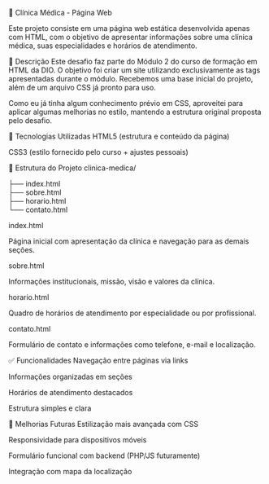 🏥 Clínica Médica - Página Web

Este projeto consiste em uma página web estática desenvolvida apenas com HTML, com o objetivo de apresentar informações sobre uma clínica médica, suas especialidades e horários de atendimento.

📄 Descrição
Este desafio faz parte do Módulo 2 do curso de formação em HTML da DIO. O objetivo foi criar um site utilizando exclusivamente as tags apresentadas durante o módulo. Recebemos uma base inicial do projeto, além de um arquivo CSS já pronto para uso.

Como eu já tinha algum conhecimento prévio em CSS, aproveitei para aplicar algumas melhorias no estilo, mantendo a estrutura original proposta pelo desafio.

🔧 Tecnologias Utilizadas
HTML5 (estrutura e conteúdo da página)

CSS3 (estilo fornecido pelo curso + ajustes pessoais)

📁 Estrutura do Projeto
clinica-medica/

├── index.html  
├── sobre.html   
├── horario.html       
└── contato.html  

index.html

Página inicial com apresentação da clínica e navegação para as demais seções.

sobre.html

Informações institucionais, missão, visão e valores da clínica.

horario.html

Quadro de horários de atendimento por especialidade ou por profissional.

contato.html

Formulário de contato e informações como telefone, e-mail e localização.

✅ Funcionalidades
Navegação entre páginas via links

Informações organizadas em seções

Horários de atendimento destacados

Estrutura simples e clara

🚧 Melhorias Futuras
Estilização mais avançada com CSS

Responsividade para dispositivos móveis

Formulário funcional com backend (PHP/JS futuramente)

Integração com mapa da localização
